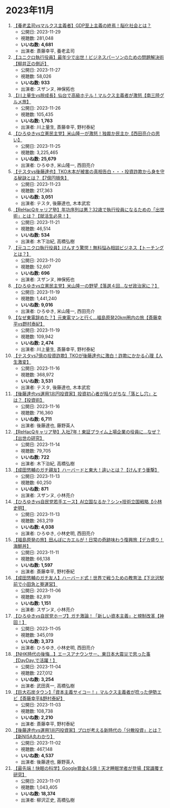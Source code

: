 # 2023年11月

1.  [【養老孟司vsマルクス主義者】GDP至上主義の終焉！脳化社会とは？](https://www.youtube.com/watch?v=MydaJAtKsZk)
    -   公開日: 2023-11-29
    -   視聴数: 281,048
    -   **いいね数: 4,681**
    -   出演者: 斎藤幸平, 養老孟司
2.  [【ユニクロ執行役員】最年少で出世！ビジネスパーソンのための問題解決術【柳井正の側近】](https://www.youtube.com/watch?v=03VeCNQwcIk)
    -   公開日: 2023-11-27
    -   視聴数: 58,026
    -   **いいね数: 933**
    -   出演者: スザンヌ, 神保拓也
3.  [【川上量生vs脱成長】仙台で高級ホテル！マルクス主義者が激怒【南三陸グルメ旅】](https://www.youtube.com/watch?v=lkPNZHjrorc)
    -   公開日: 2023-11-26
    -   視聴数: 105,435
    -   **いいね数: 1,763**
    -   出演者: 川上量生, 斎藤幸平, 野村泰紀
4.  [【ひろゆきvs立憲民主党】米山隆一が激怒！独裁か民主か【西田亮介の思い】](https://www.youtube.com/watch?v=eOz1CzMBmuQ)
    -   公開日: 2023-11-25
    -   視聴数: 3,225,465
    -   **いいね数: 25,679**
    -   出演者: ひろゆき, 米山隆一, 西田亮介
5.  [【テスタvs後藤達也】TKO木本が被害の真相告白・・・投資詐欺から身を守る秘訣とは？【7億円損失】](https://www.youtube.com/watch?v=280E4OR9c7E)
    -   公開日: 2023-11-23
    -   視聴数: 217,363
    -   **いいね数: 3,051**
    -   出演者: テスタ, 後藤達也, 木本武宏
6.  [【ReHacQキャリア塾】年功序列は悪？32歳で執行役員になるための「出世術」とは？【就活生必見！】](https://www.youtube.com/watch?v=D0Z_KeBndWI)
    -   公開日: 2023-11-21
    -   視聴数: 46,514
    -   **いいね数: 534**
    -   出演者: 木下治紀, 高橋弘樹
7.  [【元ユニクロ執行役員】けんすう驚愕！無料悩み相談ビジネス【トーチングとは？】](https://www.youtube.com/watch?v=eP_PrxokPI4)
    -   公開日: 2023-11-20
    -   視聴数: 52,607
    -   **いいね数: 696**
    -   出演者: スザンヌ, 神保拓也
8.  [【ひろゆきvs立憲民主党】米山隆一の野望【落選４回...なぜ政治家に？】](https://www.youtube.com/watch?v=Ue3JGrtEO3Y)
    -   公開日: 2023-11-19
    -   視聴数: 1,441,240
    -   **いいね数: 9,016**
    -   出演者: ひろゆき, 米山隆一, 西田亮介
9.  [【なぜ東電辞めた？】元東電マンと行く...福島原発20km圏内の旅【斎藤幸平vs野村泰紀】](https://www.youtube.com/watch?v=R0u-1MMZtes)
    -   公開日: 2023-11-19
    -   視聴数: 109,942
    -   **いいね数: 2,474**
    -   出演者: 川上量生, 斎藤幸平, 野村泰紀
10. [【テスタvs7億の投資詐欺】TKOが後藤達也に激白！詐欺にかかる心理【人生激変】](https://www.youtube.com/watch?v=EZTsqjUa_Fw)
    -   公開日: 2023-11-16
    -   視聴数: 368,972
    -   **いいね数: 3,531**
    -   出演者: テスタ, 後藤達也, 木本武宏
11. [【後藤達也vs運用1兆円投資家】投資初心者が陥りがちな「落とし穴」とは？【投資術】](https://www.youtube.com/watch?v=ij7b2WxCrno)
    -   公開日: 2023-11-16
    -   視聴数: 716,360
    -   **いいね数: 6,711**
    -   出演者: 後藤達也, 藤野英人
12. [【ReHacQキャリア塾】入社7年！東証プライム上場企業の役員に...なぜ？【出世の研究】](https://www.youtube.com/watch?v=ZaV7fhK1trU)
    -   公開日: 2023-11-14
    -   視聴数: 79,705
    -   **いいね数: 722**
    -   出演者: 木下治紀, 高橋弘樹
13. [【成田悠輔のガチ親友】ハーバードと東大！違いとは？【けんすう衝撃】](https://www.youtube.com/watch?v=uf0IWgWW2Rk)
    -   公開日: 2023-11-13
    -   視聴数: 60,250
    -   **いいね数: 871**
    -   出演者: スザンヌ, 小林亮介
14. [【ひろゆきvs自民党若手エース】AI立国なるか？シン•技術立国戦略【小林史明】](https://www.youtube.com/watch?v=-JbeYBjHPVA)
    -   公開日: 2023-11-13
    -   視聴数: 263,219
    -   **いいね数: 4,038**
    -   出演者: ひろゆき, 小林史明, 西田亮介
15. [【福島原発の旅】田んぼにカエルが！日常の奇跡味わう復興旅【デカ盛り！海鮮丼】](https://www.youtube.com/watch?v=dHoeKd7UDeE)
    -   公開日: 2023-11-11
    -   視聴数: 66,138
    -   **いいね数: 1,597**
    -   出演者: 斎藤幸平, 野村泰紀
16. [【成田悠輔のガチ友人】ハーバード式！世界で戦うための教育法【下北沢駅前で小田急と寮運営】](https://www.youtube.com/watch?v=9mJ_1UwSxDs)
    -   公開日: 2023-11-06
    -   視聴数: 82,819
    -   **いいね数: 1,151**
    -   出演者: スザンヌ, 小林亮介
17. [【ひろゆきvs自民党ホープ】ガチ激論！「新しい資本主義」と規制改革【神回！】](https://www.youtube.com/watch?v=Z2hFbfxiJCA)
    -   公開日: 2023-11-05
    -   視聴数: 345,019
    -   **いいね数: 3,373**
    -   出演者: ひろゆき, 小林史明, 西田亮介
18. [【NHK時代の後悔...】エースアナウンサー、東日本大震災で思った事【DayDay.で活躍！】](https://www.youtube.com/watch?v=2n6MNgggHGE)
    -   公開日: 2023-11-04
    -   視聴数: 227,012
    -   **いいね数: 3,254**
    -   出演者: 武田真一, 高橋弘樹
19. [【巨大石炭タウン】「資本主義サイコー！」マルクス主義者が唸った伊勢エビ【斎藤幸平&野村泰紀】](https://www.youtube.com/watch?v=vJKhCj05sbQ)
    -   公開日: 2023-11-03
    -   視聴数: 108,738
    -   **いいね数: 2,210**
    -   出演者: 斎藤幸平, 野村泰紀
20. [【後藤達也vs運用1兆円投資家】プロが考える新時代の「分散投資」とは？【新NISA丸わかり】](https://www.youtube.com/watch?v=1xcm2-rV-3s)
    -   公開日: 2023-11-02
    -   視聴数: 467,148
    -   **いいね数: 4,537**
    -   出演者: 後藤達也, 藤野英人
21. [【最先端！快眠の科学】Google賞金4.5億！天才睡眠学者が登場【常識覆す研究】](https://www.youtube.com/watch?v=JpOL251JVcY)
    -   公開日: 2023-11-01
    -   視聴数: 1,043,405
    -   **いいね数: 18,374**
    -   出演者: 柳沢正史, 高橋弘樹
